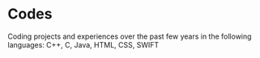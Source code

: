 # Codes
Coding projects and experiences over the past few years in the following languages:
C++, 
 C,
 Java,
 HTML,
 CSS,
 SWIFT
